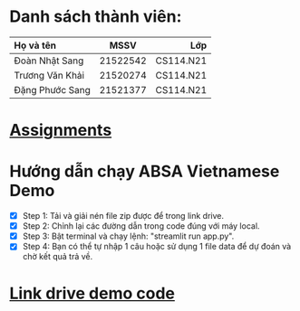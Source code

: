 # Danh sách thành viên:
| Họ và tên      | MSSV | Lớp     |
| :---        |    :----:   |          ---: |
| Đoàn Nhật Sang  | 21522542       | CS114.N21   |
| Trương Văn Khải   | 21520274        | CS114.N21      |
| Đặng Phước Sang | 21521377 | CS114.N21 |
# [Assignments](https://github.com/dnsang1611/CS114.N21-KHNT/tree/master/final-project)

# Hướng dẫn chạy ABSA Vietnamese Demo
- [x] Step 1: Tải và giải nén file zip được để trong link drive.
- [x] Step 2: Chỉnh lại các đường dẫn trong code đúng với máy local.
- [x] Step 3: Bật terminal và chạy lệnh: "streamlit run app.py".
- [x] Step 4: Bạn có thể tự nhập 1 câu hoặc sử dụng 1 file data để dự đoán và chờ kết quả trả về.

# [Link drive demo code](https://drive.google.com/file/d/1jBnLt40cLT-fJHor8RNII1FC9hBKtBTl/view?usp=sharing)

